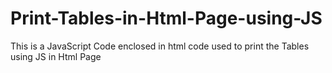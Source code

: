 # Print-Tables-in-Html-Page-using-JS
This is a JavaScript Code enclosed in html code used to print the Tables using JS in Html Page

